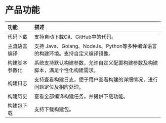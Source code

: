 # 产品功能

| 功能 | 描述 |
| :- | :- |
| 代码下载 | 支持自动下载Git、GitHub中的代码。|
| 主流语言编译 | 支持 Java、Golang、NodeJs、Python等多种编译语言的构建环境。支持自定义编译镜像。|
| 构建脚本参数化 | 系统支持默认构建参数，允许自定义配置构建参数及构建脚本，满足个性化构建需求。|
| 构建日志 | 支持查看构建日志，便于用户查看构建的详细情况，进行问题定位及相应处理。|
| 构建历史 | 查看全部编译构建任务，并提供下载功能。|
| 构建包下载 | 支持下载构建包。|
